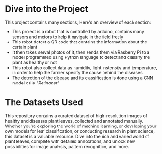 # Dive into the Project
This project contains many sections, Here's an overview of each section:
* This project is a robot that is controlled by arduino, contains many sensors and motors to help it navigate in the field freely
* This robot detect a QR code that contains the information about the certain plant
* It then takes serval photos of it, then sends them via Rasberry Pi to a model programmed using Python language to detect and classify the plant as healthy or not
* This robot also collect data as humidity, light instensity and temperature, in order to help the farmer specify the cause behind the diseases
* The detection of the disease and its classification is done using a CNN model calle *"Retinanet"* 
# The Datasets Used
This repository contains a curated dataset of high-resolution images of healthy and diseases plant leaves, collected and annotated manually. Whether you're exploring the world of machine learning, or developing your own models for leaf classification, or conducting research in plant science, this dataset is a valuable resource. Dive into the rich and varied world of plant leaves, complete with detailed annotations, and unlock new possibilities for image analysis, pattern recognition, and more.



